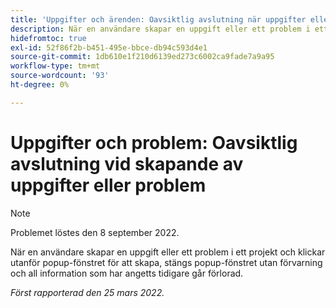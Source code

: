 ```yaml
---
title: 'Uppgifter och ärenden: Oavsiktlig avslutning när uppgifter eller ärenden skapas'
description: När en användare skapar en uppgift eller ett problem i ett projekt och klickar utanför popup-fönstret för att skapa, stängs popup-fönstret utan förvarning och all information som angetts går förlorad.
hidefromtoc: true
exl-id: 52f86f2b-b451-495e-bbce-db94c593d4e1
source-git-commit: 1db610e1f210d6139ed273c6002ca9fade7a9a95
workflow-type: tm+mt
source-wordcount: '93'
ht-degree: 0%

---
```


# Uppgifter och problem: Oavsiktlig avslutning vid skapande av uppgifter eller problem

>[!NOTE]
>
> Problemet löstes den 8 september 2022.

När en användare skapar en uppgift eller ett problem i ett projekt och klickar utanför popup-fönstret för att skapa, stängs popup-fönstret utan förvarning och all information som har angetts tidigare går förlorad.

_Först rapporterad den 25 mars 2022._
